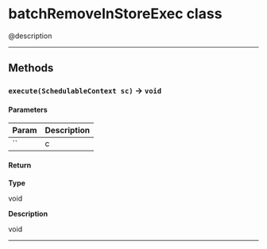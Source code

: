 # batchRemoveInStoreExec class

@description

---
## Methods
### `execute(SchedulableContext sc)` → `void`
#### Parameters

| Param | Description |
| ----- | ----------- |
|`` | c |

#### Return

**Type**

void

**Description**

void

---
